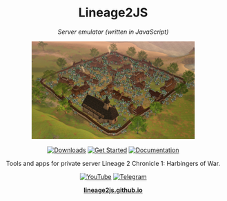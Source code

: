 <h1 align="center">Lineage2JS</h1>

<p align="center">
  <em>Server emulator (written in JavaScript)</em>
</p>

<p align="center">
  <img width="75%" src="https://raw.githubusercontent.com/lineage2js/.github/main/profile/images/main.png" />
</p>

<div align="center">
  
  [![Downloads](https://img.shields.io/badge/Downloads-0d6efd?style=for-the-badge)](https://lineage2js.github.io/downloads.html)
  [![Get Started](https://img.shields.io/badge/Get%20Started-198754?style=for-the-badge)](https://lineage2js.github.io/docs/guide/get-started/)
  [![Documentation](https://img.shields.io/badge/Documentation-6f42c1?style=for-the-badge)](https://lineage2js.github.io/docs/)
  
</div>

<p align="center">
  Tools and apps for private server Lineage 2 Chronicle 1: Harbingers of War.
</p>

<div align="center">
  
  [![YouTube](https://img.shields.io/badge/YouTube-f00?logo=youtube&logoColor=white&style=for-the-badge)](https://www.youtube.com/@lineage2js)
  [![Telegram](https://img.shields.io/badge/Telegram-24A1DE?logo=telegram&logoColor=white&style=for-the-badge)](https://t.me/lineage2js)
  
</div>

<p align="center">
  <a href="https://lineage2js.github.io/"><strong>lineage2js.github.io</strong></a>
</p>
